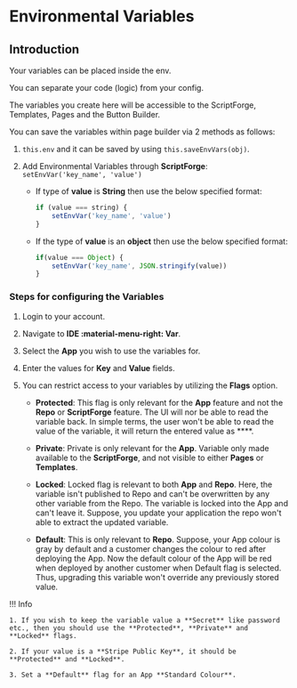 # Environmental Variables

## Introduction

Your variables can be placed inside the env.

You can separate your code (logic) from your config.

The variables you create here will be accessible to the ScriptForge, Templates, Pages and the Button Builder.

You can save the variables within page builder via 2 methods as follows:

1. `this.env` and it can be saved by using `this.saveEnvVars(obj)`.
2. Add Environmental Variables through **ScriptForge**: `setEnvVar('key_name', 'value')`
   
      * If type of **value** is **String** then use the below specified format:
	    ```js
        if (value === string) {
		    setEnvVar('key_name', 'value')
	    }
        ```

      * If the type of **value** is an **object** then use the below specified format:
        ```js
	    if(value === Object) {
		    setEnvVar('key_name', JSON.stringify(value))
	    }
        ```

### Steps for configuring the Variables

1. Login to your account.

2. Navigate to **IDE :material-menu-right: Var**.
3. Select the **App** you wish to use the variables for.

4. Enter the values for **Key** and **Value** fields.

5. You can restrict access to your variables by utilizing the **Flags** option.

    + **Protected**: This flag is only relevant for the **App** feature and not the **Repo** or **ScriptForge** feature. The UI will nor be able to read the variable back. In simple terms, the user won't be able to read the value of the variable, it will return the entered value as ****.

    + **Private**: Private is only relevant for the **App**. Variable only made available to the **ScriptForge**, and not visible to either **Pages** or **Templates**.

    + **Locked**: Locked flag is relevant to both **App** and **Repo**. Here, the variable isn't published to Repo and can't be overwritten by any other variable from the Repo. The variable is locked into the App and can't leave it. Suppose, you update your application the repo won't able to extract the updated variable.

    + **Default**: This is only relevant to **Repo**. Suppose, your App colour is gray by default and a customer changes the colour to red after deploying the App. Now the default colour of the App will be red when deployed by another customer when Default flag is selected. Thus, upgrading this variable won't override any previously stored value.

!!! Info

    1. If you wish to keep the variable value a **Secret** like password etc., then you should use the **Protected**, **Private** and **Locked** flags.

    2. If your value is a **Stripe Public Key**, it should be **Protected** and **Locked**.

    3. Set a **Default** flag for an App **Standard Colour**.

